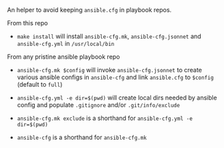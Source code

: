 An helper to avoid keeping `ansible.cfg` in playbook repos.

From this repo

- `make install` will install `ansible-cfg.mk`, `ansible-cfg.jsonnet` and `ansible-cfg.yml` in `/usr/local/bin`

From any pristine ansible playbook repo

- `ansible-cfg.mk $config` will invoke `ansible-cfg.jsonnet` to create
  various ansible configs in `ansible-cfg` and link `ansible.cfg` to `$config` (default to `full`)
  
- `ansible-cfg.yml -e dir=$(pwd)` will create local dirs needed by
  ansible config and populate `.gitignore` and/or `.git/info/exclude`

- `ansible-cfg.mk exclude` is a shorthand for `ansible-cfg.yml -e dir=$(pwd)`

- `ansible-cfg` is a shorthand for `ansible-cfg.mk`
